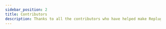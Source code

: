 ```yaml
---
sidebar_position: 2
title: Contributors
description: Thanks to all the contributors who have helped make Replugged possible!
---
```

